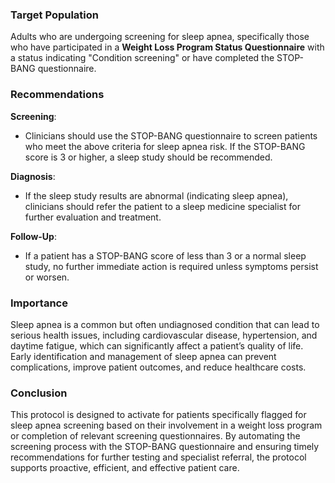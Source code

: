 ### Target Population

Adults who are undergoing screening for sleep apnea, specifically those who have participated in a **Weight Loss Program Status Questionnaire** with a status indicating "Condition screening" or have completed the STOP-BANG questionnaire.

### Recommendations

**Screening**:

- Clinicians should use the STOP-BANG questionnaire to screen patients who meet the above criteria for sleep apnea risk. If the STOP-BANG score is 3 or higher, a sleep study should be recommended.

**Diagnosis**:

- If the sleep study results are abnormal (indicating sleep apnea), clinicians should refer the patient to a sleep medicine specialist for further evaluation and treatment.

**Follow-Up**:

- If a patient has a STOP-BANG score of less than 3 or a normal sleep study, no further immediate action is required unless symptoms persist or worsen.

### Importance

Sleep apnea is a common but often undiagnosed condition that can lead to serious health issues, including cardiovascular disease, hypertension, and daytime fatigue, which can significantly affect a patient’s quality of life. Early identification and management of sleep apnea can prevent complications, improve patient outcomes, and reduce healthcare costs.

### Conclusion

This protocol is designed to activate for patients specifically flagged for sleep apnea screening based on their involvement in a weight loss program or completion of relevant screening questionnaires. By automating the screening process with the STOP-BANG questionnaire and ensuring timely recommendations for further testing and specialist referral, the protocol supports proactive, efficient, and effective patient care.
